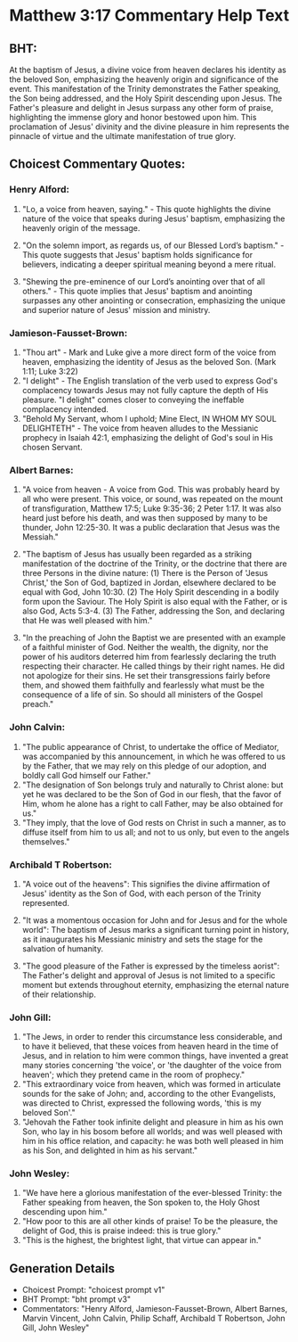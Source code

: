 # Matthew 3:17 Commentary Help Text

## BHT:
At the baptism of Jesus, a divine voice from heaven declares his identity as the beloved Son, emphasizing the heavenly origin and significance of the event. This manifestation of the Trinity demonstrates the Father speaking, the Son being addressed, and the Holy Spirit descending upon Jesus. The Father's pleasure and delight in Jesus surpass any other form of praise, highlighting the immense glory and honor bestowed upon him. This proclamation of Jesus' divinity and the divine pleasure in him represents the pinnacle of virtue and the ultimate manifestation of true glory.

## Choicest Commentary Quotes:
### Henry Alford:
1. "Lo, a voice from heaven, saying." - This quote highlights the divine nature of the voice that speaks during Jesus' baptism, emphasizing the heavenly origin of the message.

2. "On the solemn import, as regards us, of our Blessed Lord’s baptism." - This quote suggests that Jesus' baptism holds significance for believers, indicating a deeper spiritual meaning beyond a mere ritual.

3. "Shewing the pre-eminence of our Lord’s anointing over that of all others." - This quote implies that Jesus' baptism and anointing surpasses any other anointing or consecration, emphasizing the unique and superior nature of Jesus' mission and ministry.

### Jamieson-Fausset-Brown:
1. "Thou art" - Mark and Luke give a more direct form of the voice from heaven, emphasizing the identity of Jesus as the beloved Son. (Mark 1:11; Luke 3:22)
2. "I delight" - The English translation of the verb used to express God's complacency towards Jesus may not fully capture the depth of His pleasure. "I delight" comes closer to conveying the ineffable complacency intended. 
3. "Behold My Servant, whom I uphold; Mine Elect, IN WHOM MY SOUL DELIGHTETH" - The voice from heaven alludes to the Messianic prophecy in Isaiah 42:1, emphasizing the delight of God's soul in His chosen Servant.

### Albert Barnes:
1. "A voice from heaven - A voice from God. This was probably heard by all who were present. This voice, or sound, was repeated on the mount of transfiguration, Matthew 17:5; Luke 9:35-36; 2 Peter 1:17. It was also heard just before his death, and was then supposed by many to be thunder, John 12:25-30. It was a public declaration that Jesus was the Messiah."

2. "The baptism of Jesus has usually been regarded as a striking manifestation of the doctrine of the Trinity, or the doctrine that there are three Persons in the divine nature: (1) There is the Person of 'Jesus Christ,' the Son of God, baptized in Jordan, elsewhere declared to be equal with God, John 10:30. (2) The Holy Spirit descending in a bodily form upon the Saviour. The Holy Spirit is also equal with the Father, or is also God, Acts 5:3-4. (3) The Father, addressing the Son, and declaring that He was well pleased with him."

3. "In the preaching of John the Baptist we are presented with an example of a faithful minister of God. Neither the wealth, the dignity, nor the power of his auditors deterred him from fearlessly declaring the truth respecting their character. He called things by their right names. He did not apologize for their sins. He set their transgressions fairly before them, and showed them faithfully and fearlessly what must be the consequence of a life of sin. So should all ministers of the Gospel preach."

### John Calvin:
1. "The public appearance of Christ, to undertake the office of Mediator, was accompanied by this announcement, in which he was offered to us by the Father, that we may rely on this pledge of our adoption, and boldly call God himself our Father."
2. "The designation of Son belongs truly and naturally to Christ alone: but yet he was declared to be the Son of God in our flesh, that the favor of Him, whom he alone has a right to call Father, may be also obtained for us."
3. "They imply, that the love of God rests on Christ in such a manner, as to diffuse itself from him to us all; and not to us only, but even to the angels themselves."

### Archibald T Robertson:
1. "A voice out of the heavens": This signifies the divine affirmation of Jesus' identity as the Son of God, with each person of the Trinity represented. 

2. "It was a momentous occasion for John and for Jesus and for the whole world": The baptism of Jesus marks a significant turning point in history, as it inaugurates his Messianic ministry and sets the stage for the salvation of humanity. 

3. "The good pleasure of the Father is expressed by the timeless aorist": The Father's delight and approval of Jesus is not limited to a specific moment but extends throughout eternity, emphasizing the eternal nature of their relationship.

### John Gill:
1. "The Jews, in order to render this circumstance less considerable, and to have it believed, that these voices from heaven heard in the time of Jesus, and in relation to him were common things, have invented a great many stories concerning 'the voice', or 'the daughter of the voice from heaven'; which they pretend came in the room of prophecy."
2. "This extraordinary voice from heaven, which was formed in articulate sounds for the sake of John; and, according to the other Evangelists, was directed to Christ, expressed the following words, 'this is my beloved Son'."
3. "Jehovah the Father took infinite delight and pleasure in him as his own Son, who lay in his bosom before all worlds; and was well pleased with him in his office relation, and capacity: he was both well pleased in him as his Son, and delighted in him as his servant."

### John Wesley:
1. "We have here a glorious manifestation of the ever-blessed Trinity: the Father speaking from heaven, the Son spoken to, the Holy Ghost descending upon him."
2. "How poor to this are all other kinds of praise! To be the pleasure, the delight of God, this is praise indeed: this is true glory."
3. "This is the highest, the brightest light, that virtue can appear in."


## Generation Details
- Choicest Prompt: "choicest prompt v1"
- BHT Prompt: "bht prompt v3"
- Commentators: "Henry Alford, Jamieson-Fausset-Brown, Albert Barnes, Marvin Vincent, John Calvin, Philip Schaff, Archibald T Robertson, John Gill, John Wesley"
